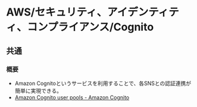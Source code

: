 # AWS/セキュリティ、アイデンティティ、コンプライアンス/Cognito

## 共通

### 概要

- Amazon Cognitoというサービスを利用することで、各SNSとの認証連携が簡単に実現できる。
- [Amazon Cognito user pools - Amazon Cognito](https://docs.aws.amazon.com/ja_jp/cognito/latest/developerguide/cognito-user-identity-pools.html)
